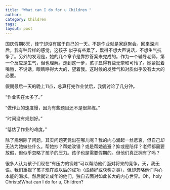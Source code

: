 ```yaml
---
title: "What can I do for u Children "
author:
category: Children
tags: 
layout: post
---
```

国庆假期8天，佳宁却没有属于自己的一天。不是作业就是家庭聚会。回来深圳后，我有种异样的感觉，这孩子 似乎有些累了，累得不想大声说话，不想生气抗争了。另外的发现是，她的几个章节是靠抄答案来完成的。作为一个辅导老师，第一个反应是生气，但也理解。走到这一步，孩子显得有些无奈和可怜了。她紧抿着嘴唇，不说话，眼睛睁得大大的，望着我。这时候的发脾气和对质似乎没有太大的必要。

假期最后一天的晚上11点，总算打完作业仗后，我俩讨论了几分钟。

“作业实在太多了。”

“做作业的速度慢，因为有些题目还不是很熟练。”

“时间没有规划好。”

“低估了作业的难度。”

除了规划除了问题，其实问题究竟出在哪儿呢？我的内心涌起一丝悲哀，但自己却无法为她做些什么。帮她抄？帮她改错？或是帮她逃避？抑或是陪伴？老师都需要放假，但似乎忽略了孩子的压力。孩子也是需要假期的。但他们真正拥有了吗？

很多人认为孩子们现在“有压力的锻炼”可以帮助他们面对将来的竞争。天，我无语。我们重视了孩子现在或以后的成功（成绩好或获奖之类），但却忽略他们内心本能的渴求。然后就让成年的他们，独自去面对如此长大的内心世界。Oh，holy Christs!What can I do for u, Children?


